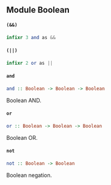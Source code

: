 ## Module Boolean

#### `(&&)`

``` purescript
infixr 3 and as &&
```

#### `(||)`

``` purescript
infixr 2 or as ||
```

#### `and`

``` purescript
and :: Boolean -> Boolean -> Boolean
```

Boolean AND.

#### `or`

``` purescript
or :: Boolean -> Boolean -> Boolean
```

Boolean OR.

#### `not`

``` purescript
not :: Boolean -> Boolean
```

Boolean negation.


